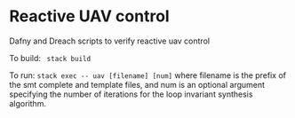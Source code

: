 # Reactive UAV control

Dafny and Dreach scripts to verify reactive uav control


To build: ` stack build`


To run: `stack exec -- uav [filename] [num]` where filename is the prefix of the smt complete and template files, and num is an optional argument specifying the number of iterations for the loop invariant synthesis algorithm. 
